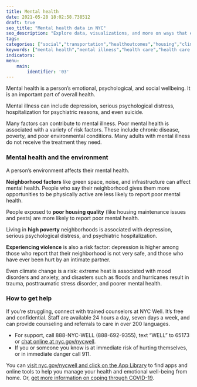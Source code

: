 ```yaml
---
title: Mental health
date: 2021-05-28 18:02:58.738512
draft: true
seo_title: "Mental health data in NYC"
seo_description: "Explore data, visualizations, and more on ways that environments shape health in New York City's neighborhoods.."
tags: 
categories: ["social","transportation","healthoutcomes","housing","climatehealth"]
keywords: ["mental health","mental illness","health care","health care access","health","depression","hospitalization","suicide","self-harm","violence"]
indicators: 
menu:
    main:
        identifier: '03'
---
```


Mental health is a person’s emotional, psychological, and social wellbeing. It is an important part of overall health.

Mental illness can include depression, serious psychological distress, hospitalization for psychiatric reasons, and even suicide.

Many factors can contribute to mental illness. Poor mental health is associated with a variety of risk factors. These include chronic disease, poverty, and poor environmental conditions. Many adults with mental illness do not receive the treatment they need.

### Mental health and the environment
A person’s environment affects their mental health.

**Neighborhood factors** like green space, noise, and infrastructure can affect mental health. People who say their neighborhood gives them more opportunities to be physically active are less likely to report poor mental health.

People exposed to **poor housing quality** (like housing maintenance issues and pests) are more likely to report poor mental health.

Living in **high poverty** neighborhoods is associated with depression, serious psychological distress, and psychiatric hospitalization.

**Experiencing violence** is also a risk factor: depression is higher among those who report that their neighborhood is not very safe, and those who have ever been hurt by an intimate partner.

Even climate change is a risk: extreme heat is associated with mood disorders and anxiety, and disasters such as floods and hurricanes result in trauma, posttraumatic stress disorder, and poorer mental health.

### How to get help
If you’re struggling, connect with trained counselors at NYC Well. It’s free and confidential. Staff are available 24 hours a day, seven days a week, and can provide counseling and referrals to care in over 200 languages.
- For support, call 888-NYC-WELL (888-692-9355), text “WELL” to 65173 or [chat online at nyc.gov/nycwell](https://www.nyc.gov/nycwell).
- If you or someone you know is at immediate risk of hurting themselves, or in immediate danger call 911.

You can [visit nyc.gov/nycwell and click on the App Library](https://www.nyc.gov/nycwell) to find apps and online tools to help you manage your health and emotional well-being from home. Or, [get more information on coping through COVID-19](https://www1.nyc.gov/site/acs/about/covidhelp.page).
